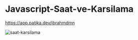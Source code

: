# Javascript-Saat-ve-Karsilama

https://app.patika.dev/ibrahmdmn

![saat-karsilama](https://user-images.githubusercontent.com/94488767/165398994-98d34c57-55aa-4934-9342-c35be5018a7e.png)
